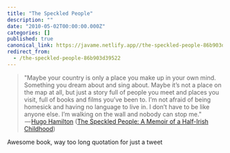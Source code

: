 ```yaml
---
title: "The Speckled People"
description: ""
date: "2010-05-02T00:00:00.000Z"
categories: []
published: true
canonical_link: https://javame.netlify.app//the-speckled-people-86b903d39522
redirect_from:
  - /the-speckled-people-86b903d39522
---
```


> "Maybe your country is only a place you make up in your own mind. Something you dream about and sing about. Maybe it’s not a place on the map at all, but just a story full of people you meet and places you visit, full of books and films you’ve been to. I’m not afraid of being homesick and having no language to live in. I don’t have to be like anyone else. I’m walking on the wall and nobody can stop me."  
>  — [Hugo Hamilton](http://www.goodreads.com/author/show/52833.Hugo_Hamilton "view all quotes by Hugo Hamilton") ([The Speckled People: A Memoir of a Half-Irish Childhood](http://www.goodreads.com/book/quotes/1017140))

Awesome book, way too long quotation for just a tweet
